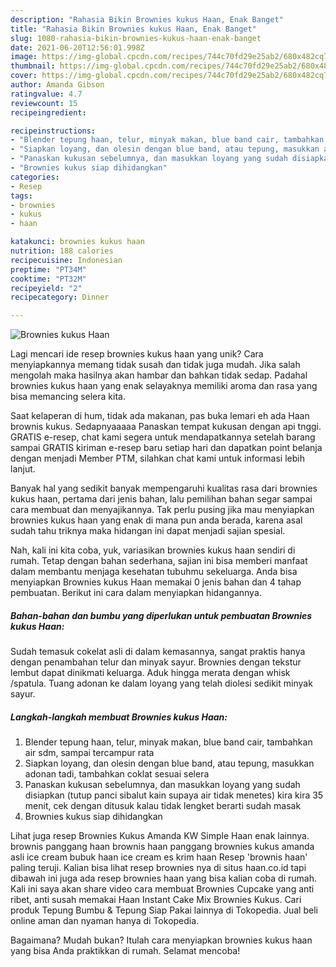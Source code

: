 ```yaml
---
description: "Rahasia Bikin Brownies kukus Haan, Enak Banget"
title: "Rahasia Bikin Brownies kukus Haan, Enak Banget"
slug: 1080-rahasia-bikin-brownies-kukus-haan-enak-banget
date: 2021-06-20T12:56:01.998Z
image: https://img-global.cpcdn.com/recipes/744c70fd29e25ab2/680x482cq70/brownies-kukus-haan-foto-resep-utama.jpg
thumbnail: https://img-global.cpcdn.com/recipes/744c70fd29e25ab2/680x482cq70/brownies-kukus-haan-foto-resep-utama.jpg
cover: https://img-global.cpcdn.com/recipes/744c70fd29e25ab2/680x482cq70/brownies-kukus-haan-foto-resep-utama.jpg
author: Amanda Gibson
ratingvalue: 4.7
reviewcount: 15
recipeingredient:

recipeinstructions:
- "Blender tepung haan, telur, minyak makan, blue band cair, tambahkan air sdm, sampai tercampur rata"
- "Siapkan loyang, dan olesin dengan blue band, atau tepung, masukkan adonan tadi, tambahkan coklat sesuai selera"
- "Panaskan kukusan sebelumnya, dan masukkan loyang yang sudah disiapkan (tutup panci sibalut kain supaya air tidak menetes) kira kira 35 menit, cek dengan ditusuk kalau tidak lengket berarti sudah masak"
- "Brownies kukus siap dihidangkan"
categories:
- Resep
tags:
- brownies
- kukus
- haan

katakunci: brownies kukus haan 
nutrition: 188 calories
recipecuisine: Indonesian
preptime: "PT34M"
cooktime: "PT32M"
recipeyield: "2"
recipecategory: Dinner

---
```



![Brownies kukus Haan](https://img-global.cpcdn.com/recipes/744c70fd29e25ab2/680x482cq70/brownies-kukus-haan-foto-resep-utama.jpg)

Lagi mencari ide resep brownies kukus haan yang unik? Cara menyiapkannya memang tidak susah dan tidak juga mudah. Jika salah mengolah maka hasilnya akan hambar dan bahkan tidak sedap. Padahal brownies kukus haan yang enak selayaknya memiliki aroma dan rasa yang bisa memancing selera kita.

Saat kelaperan di hum, tidak ada makanan, pas buka lemari eh ada Haan brownis kukus. Sedapnyaaaaa Panaskan tempat kukusan dengan api tnggi. GRATIS e-resep, chat kami segera untuk mendapatkannya setelah barang sampai GRATIS kiriman e-resep baru setiap hari dan dapatkan point belanja dengan menjadi Member PTM, silahkan chat kami untuk informasi lebih lanjut.

Banyak hal yang sedikit banyak mempengaruhi kualitas rasa dari brownies kukus haan, pertama dari jenis bahan, lalu pemilihan bahan segar sampai cara membuat dan menyajikannya. Tak perlu pusing jika mau menyiapkan brownies kukus haan yang enak di mana pun anda berada, karena asal sudah tahu triknya maka hidangan ini dapat menjadi sajian spesial.


Nah, kali ini kita coba, yuk, variasikan brownies kukus haan sendiri di rumah. Tetap dengan bahan sederhana, sajian ini bisa memberi manfaat dalam membantu menjaga kesehatan tubuhmu sekeluarga. Anda bisa menyiapkan Brownies kukus Haan memakai 0 jenis bahan dan 4 tahap pembuatan. Berikut ini cara dalam menyiapkan hidangannya.

<!--inarticleads1-->

##### Bahan-bahan dan bumbu yang diperlukan untuk pembuatan Brownies kukus Haan:



Sudah temasuk cokelat asli di dalam kemasannya, sangat praktis hanya dengan penambahan telur dan minyak sayur. Brownies dengan tekstur lembut dapat dinikmati keluarga. Aduk hingga merata dengan whisk /spatula. Tuang adonan ke dalam loyang yang telah diolesi sedikit minyak sayur. 

<!--inarticleads2-->

##### Langkah-langkah membuat Brownies kukus Haan:

1. Blender tepung haan, telur, minyak makan, blue band cair, tambahkan air sdm, sampai tercampur rata
1. Siapkan loyang, dan olesin dengan blue band, atau tepung, masukkan adonan tadi, tambahkan coklat sesuai selera
1. Panaskan kukusan sebelumnya, dan masukkan loyang yang sudah disiapkan (tutup panci sibalut kain supaya air tidak menetes) kira kira 35 menit, cek dengan ditusuk kalau tidak lengket berarti sudah masak
1. Brownies kukus siap dihidangkan


Lihat juga resep Brownies Kukus Amanda KW Simple Haan enak lainnya. brownis panggang haan brownis haan panggang brownies kukus amanda asli ice cream bubuk haan ice cream es krim haan Resep &#39;brownis haan&#39; paling teruji. Kalian bisa lihat resep brownies nya di situs haan.co.id tapi dibawah ini juga ada resep brownies haan yang bisa kalian coba di rumah. Kali ini saya akan share video cara membuat Brownies Cupcake yang anti ribet, anti susah memakai Haan Instant Cake Mix Brownies Kukus. Cari produk Tepung Bumbu &amp; Tepung Siap Pakai lainnya di Tokopedia. Jual beli online aman dan nyaman hanya di Tokopedia. 

Bagaimana? Mudah bukan? Itulah cara menyiapkan brownies kukus haan yang bisa Anda praktikkan di rumah. Selamat mencoba!
